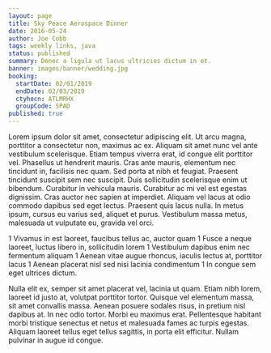 ```yaml
---
layout: page
title: Sky Peace Aerospace Dinner
date: 2016-05-24
author: Joe Cobb
tags: weekly links, java
status: published
summary: Donec a ligula ut lacus ultricies dictum in et.
banner: images/banner/wedding.jpg
booking:
  startDate: 02/01/2019
  endDate: 02/03/2019
  ctyhocn: ATLMRHX
  groupCode: SPAD
published: true
---
```

Lorem ipsum dolor sit amet, consectetur adipiscing elit. Ut arcu magna, porttitor a consectetur non, maximus ac ex. Aliquam sit amet nunc vel ante vestibulum scelerisque. Etiam tempus viverra erat, id congue elit porttitor vel. Phasellus ut hendrerit mauris. Cras ante mauris, elementum nec tincidunt in, facilisis nec quam. Sed porta at nibh et feugiat. Praesent tincidunt suscipit sem nec suscipit. Duis sollicitudin scelerisque enim ut bibendum. Curabitur in vehicula mauris. Curabitur ac mi vel est egestas dignissim. Cras auctor nec sapien at imperdiet. Aliquam vel lacus at odio commodo dapibus sed eget lectus. Praesent quis lacus nulla. In metus ipsum, cursus eu varius sed, aliquet et purus. Vestibulum massa metus, malesuada ut vulputate eu, gravida vel orci.

1 Vivamus in est laoreet, faucibus tellus ac, auctor quam
1 Fusce a neque laoreet, luctus libero in, sollicitudin lorem
1 Vestibulum dapibus enim nec fermentum aliquam
1 Aenean vitae augue rhoncus, iaculis lectus at, porttitor lacus
1 Aenean placerat nisl sed nisi lacinia condimentum
1 In congue sem eget ultrices dictum.

Nulla elit ex, semper sit amet placerat vel, lacinia ut quam. Etiam nibh lorem, laoreet id justo at, volutpat porttitor tortor. Quisque vel elementum massa, sit amet convallis massa. Aenean posuere sodales risus, in pretium nisl dapibus at. In nec odio tortor. Morbi eu maximus erat. Pellentesque habitant morbi tristique senectus et netus et malesuada fames ac turpis egestas. Aliquam laoreet tellus eget tellus sagittis, in porta elit efficitur. Nullam pulvinar in augue id congue.
